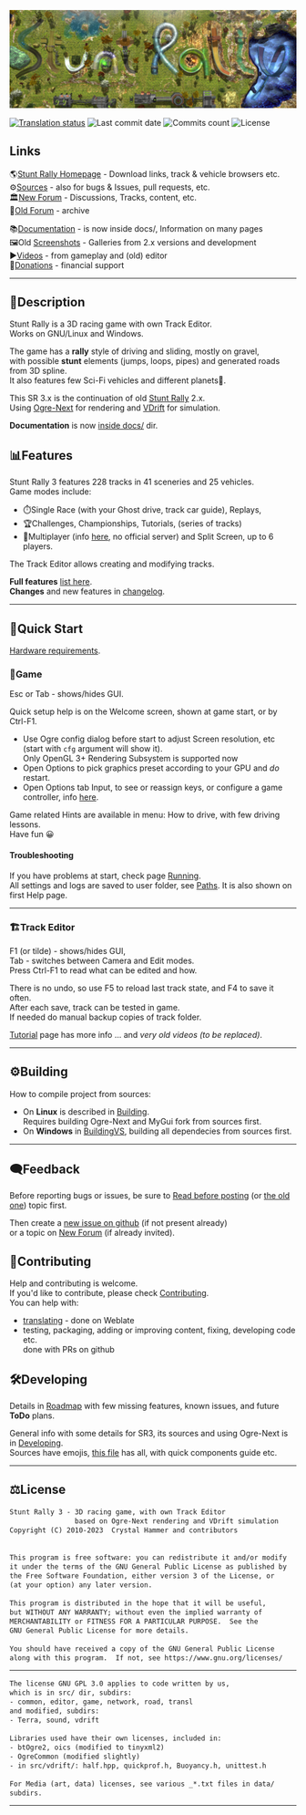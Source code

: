 ![](/data/hud/stuntrally-logo.jpg)

[![Translation status](https://hosted.weblate.org/widget/stunt-rally-3/stunt-rally-3/svg-badge.svg)](https://hosted.weblate.org/engage/stunt-rally-3/)
![Last commit date](https://flat.badgen.net/github/last-commit/stuntrally/stuntrally3)
![Commits count](https://flat.badgen.net/github/commits/stuntrally/stuntrally3)
![License](https://flat.badgen.net/github/license/stuntrally/stuntrally3)

## Links

🌎[Stunt Rally Homepage](https://stuntrally.tuxfamily.org/) - Download links, track & vehicle browsers etc.  
⚙️[Sources](https://github.com/stuntrally/stuntrally3/) - also for bugs & Issues, pull requests, etc.  
🏛️[New Forum](https://groups.f-hub.org/stunt-rally/) - Discussions, Tracks, content, etc.  
📜[Old Forum](https://forum.freegamedev.net/viewforum.php?f=77) - archive  

📚[Documentation](https://github.com/stuntrally/stuntrally3/blob/main/docs/_menu.md) - is now inside docs/, Information on many pages  
🖼️Old [Screenshots](https://stuntrally.tuxfamily.org/gallery) - Galleries from 2.x versions and development  
▶️[Videos](https://www.youtube.com/user/TheCrystalHammer) - from gameplay and (old) editor  
💜[Donations](https://cryham.tuxfamily.org/donate/) - financial support

------------------------------------------------------------------------------

## 📄Description

Stunt Rally is a 3D racing game with own Track Editor.  
Works on GNU/Linux and Windows.  

The game has a **rally** style of driving and sliding, mostly on gravel,  
with possible **stunt** elements (jumps, loops, pipes) and generated roads from 3D spline.  
It also features few Sci-Fi vehicles and different planets🌌.

This SR 3.x is the continuation of old [Stunt Rally](https://github.com/stuntrally/stuntrally) 2.x.  
Using [Ogre-Next](https://github.com/OGRECave/ogre-next) for rendering and [VDrift](https://github.com/VDrift/vdrift) for simulation.

**Documentation** is now [inside docs/](docs/_menu.md) dir.

## 📊Features

Stunt Rally 3 features 228 tracks in 41 sceneries and 25 vehicles.  
Game modes include:
* ⏱️Single Race (with your Ghost drive, track car guide), Replays,
* 🏆Challenges, Championships, Tutorials, (series of tracks)
* 👥Multiplayer (info [here](docs/multiplayer.md), no official server) and Split Screen, up to 6 players.  

The Track Editor allows creating and modifying tracks.  

**Full features** [list here](docs/Features.md).  
**Changes** and new features in [changelog](docs/Changelog.md).  

------------------------------------------------------------------------------

## 🚀Quick Start

[Hardware requirements](docs/Running.md#hardware-requirements).

### 🚗Game

Esc or Tab - shows/hides GUI.

Quick setup help is on the Welcome screen, shown at game start, or by Ctrl-F1.  
- Use Ogre config dialog before start to adjust Screen resolution, etc (start with `cfg` argument will show it).  
  Only OpenGL 3+ Rendering Subsystem is supported now
- Open Options to pick graphics preset according to your GPU and *do* restart.  
- Open Options tab Input, to see or reassign keys, or configure a game controller, info [here](docs/Running.md#input).  

Game related Hints are available in menu: How to drive, with few driving lessons.  
Have fun 😀

#### Troubleshooting

If you have problems at start, check page [Running](docs/Running.md).  
All settings and logs are saved to user folder, see [Paths](docs/Paths.md). It is also shown on first Help page.

------------------------------------------------------------------------------

### 🏗️Track Editor

F1 (or tilde) - shows/hides GUI,  
Tab - switches between Camera and Edit modes.  
Press Ctrl-F1 to read what can be edited and how.  

There is no undo, so use F5 to reload last track state, and F4 to save it often.  
After each save, track can be tested in game.  
If needed do manual backup copies of track folder.

[Tutorial](docs/editor.md) page has more info ... and _very old videos (to be replaced)_.  


------------------------------------------------------------------------------

## ⚙️Building

How to compile project from sources:  
- On **Linux**  is described in [Building](docs/Building.md).  
  Requires building Ogre-Next and MyGui fork from sources first.  
- On **Windows** in [BuildingVS](docs/BuildingVS.md), building all dependecies from sources first.

------------------------------------------------------------------------------

## 🗨️Feedback

Before reporting bugs or issues, be sure to [Read before posting](https://groups.f-hub.org/d/2ftpShKs/-how-to-post-sr3-info-help-links-about-etc-) (or 
[the old one](https://forum.freegamedev.net/viewtopic.php?f=78&t=3814)) topic first.

Then create a [new issue on github](https://github.com/stuntrally/stuntrally3/issues/new) (if not present already)  
or a topic on [New Forum](https://groups.f-hub.org/stunt-rally/) (if already invited).

## 🤝Contributing

Help and contributing is welcome.  
If you'd like to contribute, please check [Contributing](docs/Contributing.md).  
You can help with:  
- [translating](docs/Localization.md) - done on Weblate
- testing, packaging, adding or improving content, fixing, developing code etc.  
  done with PRs on github

## 🛠️Developing

Details in [Roadmap](docs/Roadmap.md) with few missing features, known issues, and future **ToDo** plans.  

General info with some details for SR3, its sources and using Ogre-Next is in [Developing](docs/Developing.md).  
Sources have emojis, [this file](/src/emojis.txt) has all, with quick components guide etc.

------------------------------------------------------------------------------

## ⚖️License

    Stunt Rally 3 - 3D racing game, with own Track Editor
                    based on Ogre-Next rendering and VDrift simulation
    Copyright (C) 2010-2023  Crystal Hammer and contributors


    This program is free software: you can redistribute it and/or modify
    it under the terms of the GNU General Public License as published by
    the Free Software Foundation, either version 3 of the License, or
    (at your option) any later version.

    This program is distributed in the hope that it will be useful,
    but WITHOUT ANY WARRANTY; without even the implied warranty of
    MERCHANTABILITY or FITNESS FOR A PARTICULAR PURPOSE.  See the
    GNU General Public License for more details.

    You should have received a copy of the GNU General Public License
    along with this program.  If not, see https://www.gnu.org/licenses/

------------------------------------------------------------------------------

    The license GNU GPL 3.0 applies to code written by us,
    which is in src/ dir, subdirs:
	- common, editor, game, network, road, transl
	and modified, subdirs:
	- Terra, sound, vdrift

    Libraries used have their own licenses, included in:
	- btOgre2, oics (modified to tinyxml2)
    - OgreCommon (modified slightly)
    - in src/vdrift/: half.hpp, quickprof.h, Buoyancy.h, unittest.h
    
	For Media (art, data) licenses, see various _*.txt files in data/ subdirs.

------------------------------------------------------------------------------
